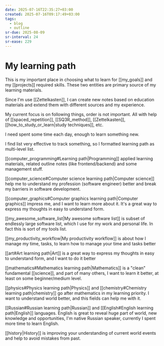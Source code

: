 ```yaml
---
date: 2025-07-16T22:35:27+03:00
created: 2025-07-16T09:17:49+03:00
tags:
  - blog
  - outline
sr-due: 2025-08-09
sr-interval: 24
sr-ease: 229
---
```


# My learning path

This is my important place in choosing what to learn for [[my_goals]] and my [[projects]] required skills. These two entities are primary source of my learning materials.

Since I'm use [[Zettelkasten]], I can create new notes based on education
materials and extend them with different sources and my experience.

My current focus is on following things, order is not important. All with help of [[spaced_repetition]], [[SQ3R_method]], [[Zettelkasten]],
[[how_to_study_or_learn|study techniques]], etc.

I need spent some time each day, enough to learn something new.

I find list very effective to track something, so I formatted learning path as multi-level list.

[[computer_programming#Learning path|Programming]] applied learning materials, related outline notes (like frontend/backend) and some management stuff.

[[computer_science#Computer science learning path|Computer science]] help me to understand my profession (software engineer) better and break my barriers in software development.

[[computer_graphics#Computer graphics learning path|Computer graphics]] impress me, and I want to learn more about it. It's a great way to express my thoughts in easy to understand form.

[[my_awesome_software_list|My awesome software list]] is subset of endlessly large software list, which I use for my work and personal life. In fact this is sort of my tools list.

[[my_productivity_workflow|My productivity workflow]] is about how I manage my time, tasks, to learn how to manage your time and tasks better

[[art#Art learning path|Art]] is a great way to express my thoughts in easy to understand form, and I want to do it better

[[mathematics#Mathematics learning path|Mathematics]] is a "clean" fundamental [[science]], and part of many others, I want to learn it better, at least on some beginner/medium level.

[[physics#Physics learning path|Physics]] and [[chemistry#Chemistry learning path|chemistry]] go after mathematics in my learning priority. I want to
understand world better, and this fields can help me with it.

[[Russian#Russian learning path|Russian]] and [[English#English learning path|English]] languages. English is great to reveal huge part of world, new knowledge and opportunities, I'm native Russian speaker, currently I spent more time to learn English.

[[history|History]] is improving your understanding of current world events and help to avoid mistakes from past.
